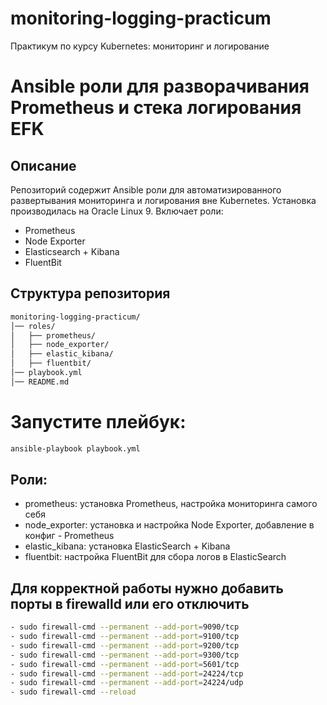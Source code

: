 # monitoring-logging-practicum
Практикум по курсу Kubernetes: мониторинг и логирование

# Ansible роли для разворачивания Prometheus и стека логирования EFK

## Описание
Репозиторий содержит Ansible роли для автоматизированного развертывания мониторинга и логирования вне Kubernetes. Установка производилась на Oracle Linux 9.
Включает роли:
- Prometheus
- Node Exporter
- Elasticsearch + Kibana
- FluentBit

## Структура репозитория
```sh
monitoring-logging-practicum/
│── roles/
│   ├── prometheus/
│   ├── node_exporter/
│   ├── elastic_kibana/
│   ├── fluentbit/
│── playbook.yml
│── README.md
```

# Запустите плейбук:
```sh
ansible-playbook playbook.yml
```

## Роли:
- prometheus: установка Prometheus, настройка мониторинга самого себя  
- node_exporter: установка и настройка Node Exporter, добавление в конфиг - Prometheus  
- elastic_kibana: установка ElasticSearch + Kibana  
- fluentbit: настройка FluentBit для сбора логов в ElasticSearch  

## Для корректной работы нужно добавить порты в firewalld или его отключить
```sh
- sudo firewall-cmd --permanent --add-port=9090/tcp
- sudo firewall-cmd --permanent --add-port=9100/tcp
- sudo firewall-cmd --permanent --add-port=9200/tcp
- sudo firewall-cmd --permanent --add-port=9300/tcp
- sudo firewall-cmd --permanent --add-port=5601/tcp
- sudo firewall-cmd --permanent --add-port=24224/tcp
- sudo firewall-cmd --permanent --add-port=24224/udp
- sudo firewall-cmd --reload
```
